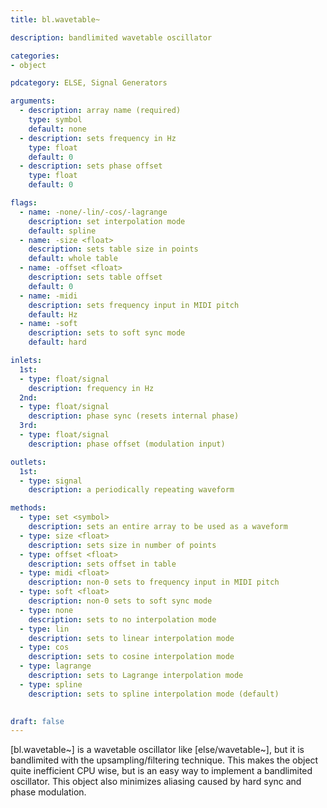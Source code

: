 ```yaml
---
title: bl.wavetable~

description: bandlimited wavetable oscillator

categories:
- object

pdcategory: ELSE, Signal Generators

arguments:
  - description: array name (required)
    type: symbol
    default: none
  - description: sets frequency in Hz
    type: float
    default: 0
  - description: sets phase offset
    type: float
    default: 0

flags:
  - name: -none/-lin/-cos/-lagrange
    description: set interpolation mode
    default: spline
  - name: -size <float>
    description: sets table size in points
    default: whole table
  - name: -offset <float>
    description: sets table offset
    default: 0
  - name: -midi
    description: sets frequency input in MIDI pitch
    default: Hz
  - name: -soft
    description: sets to soft sync mode
    default: hard

inlets:
  1st:
  - type: float/signal
    description: frequency in Hz
  2nd:
  - type: float/signal
    description: phase sync (resets internal phase)
  3rd:
  - type: float/signal
    description: phase offset (modulation input)

outlets:
  1st:
  - type: signal
    description: a periodically repeating waveform

methods:
  - type: set <symbol>
    description: sets an entire array to be used as a waveform
  - type: size <float>
    description: sets size in number of points
  - type: offset <float>
    description: sets offset in table
  - type: midi <float>
    description: non-0 sets to frequency input in MIDI pitch
  - type: soft <float>
    description: non-0 sets to soft sync mode
  - type: none
    description: sets to no interpolation mode
  - type: lin
    description: sets to linear interpolation mode
  - type: cos
    description: sets to cosine interpolation mode
  - type: lagrange
    description: sets to Lagrange interpolation mode
  - type: spline
    description: sets to spline interpolation mode (default)
    

draft: false
---
```


[bl.wavetable~] is a wavetable oscillator like [else/wavetable~], but it is bandlimited with the upsampling/filtering technique. This makes the object quite inefficient CPU wise, but is an easy way to implement a bandlimited oscillator. This object also minimizes aliasing caused by hard sync and phase modulation.
